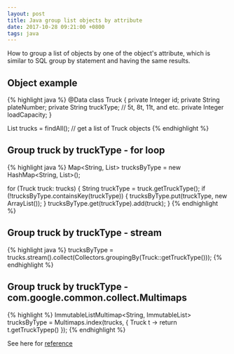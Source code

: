 ```yaml
---
layout: post
title: Java group list objects by attribute
date: 2017-10-28 09:21:00 +0800
tags: java
---
```


How to group a list of objects by one of the object's attribute, which is similar to SQL group by statement and having the same results.

## Object example
{% highlight java %}
@Data
class Truck {
    private Integer id;
    private String plateNumber;
    private String truckType; // 5t, 8t, 11t, and etc.
    private Integer loadCapacity;
}

List<Truck> trucks = findAll(); // get a list of Truck objects
{% endhighlight %}

## Group truck by truckType - for loop
{% highlight java %}
Map<String, List<Truck>> trucksByType = new HashMap<String, List<Truck>>();

for (Truck truck: trucks) {
    String truckType = truck.getTruckType();
    if (!trucksByType.containsKey(truckType)) {
        trucksByType.put(truckType, new ArrayList<Truck>());
    }
    trucksByType.get(truckType).add(truck);
}
{% endhighlight %}

## Group truck by truckType - stream
{% highlight java %}
trucksByType = trucks.stream().collect(Collectors.groupingBy(Truck::getTruckType()));
{% endhighlight %}

## Group truck by truckType - com.google.common.collect.Multimaps
{% highlight %}
ImmutableListMultimap<String, ImmutableList<Truck>> trucksByType = Multimaps.index(trucks, { Truck t -> return t.getTruckTypep() });
{% endhighlight %}

See here for [reference](https://stackoverflow.com/questions/21678430/group-a-list-of-objects-by-an-attribute-java)